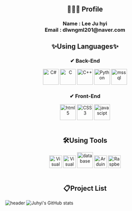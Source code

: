 
<div align="center">
  <!--img src="https://raw.githubusercontent.com/Juhyi/juhyi/main/jpgs/Welcome%20juhyi%E2%80%99s%20githib%20(1).gif" /-->
</div>

<h2 align="center"> 👩🏻‍💻 Profile </h2>
<h3 align="center">Name : Lee Ju hyi <br>
Email : dlwngml201@naver.com </h3>

<h2 align="center">✨Using Languages✨</h2>
<h3 align="center">✔ Back-End </h3>
<div align="center">
  <img height="50" src="https://img.icons8.com/?size=100&id=Fycm8TUhWmFU&format=png&color=000000" title="C#">
  <img height="50" src="https://img.icons8.com/?size=100&id=shQTXiDQiQVR&format=png&color=000000" title="C">
  <img height="50" src="https://img.icons8.com/?size=100&id=TpULddJc4gTh&format=png&color=000000" title="C++">
  <img height="50" src="https://img.icons8.com/?size=100&id=13441&format=png&color=000000" title="Python">
  <img height="50" src="https://img.icons8.com/?size=100&id=13406&format=png&color=000000" title="mssql">
<br>
</div>
<h3 align="center">✔ Front-End </h3>
<div align="center">
  <img height="50" src="https://img.icons8.com/?size=100&id=zRvbzAjx4VWY&format=png&color=000000" title="html5"/>
  <img height="50" src="https://img.icons8.com/?size=100&id=3BTBsJs5myRy&format=png&color=000000" title="CSS3"/>
  <img height="50" src="https://img.icons8.com/?size=100&id=52wKEsyyo49O&format=png&color=000000" title="javascipt"/>
</div>
<br>

<h2 align="center">🛠️Using Tools</h2>
<div align="center">
  <img height="40" src="https://img.icons8.com/?size=100&id=9OGIyU8hrxW5&format=png&color=000000" title="Visual Studio Code">
  <img height="40" src="https://img.icons8.com/?size=100&id=ezj3zaVtImPg&format=png&color=000000" title="Visual Studio">
  <img height="50" src="https://img.icons8.com/?size=100&id=KZHjwwenS7oK&format=png&color=000000" title="database">
  <img height="40" src="https://img.icons8.com/?size=100&id=Of4lZV2lwBQI&format=png&color=000000" title="Arduino">
  <img height="40" src="https://img.icons8.com/?size=100&id=13443&format=png&color=000000" title="Raspberry Pi">
</div>
<br>
<h2 align="center">📋Project List</h2>

![header](https://github-readme-stats.vercel.app/api/pin/?username=anuraghazra&repo=github-readme-stats&cache_seconds=86400&theme=shades-of-black)
![Juhyi's GitHub stats](https://github-readme-stats.vercel.app/api?username=Juhyi&count_private=true)


